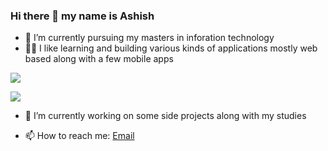 ### Hi there 👋 my name is Ashish

- 🌱 I’m currently pursuing my masters in inforation technology
- 👨‍💻 I like learning and building various kinds of applications mostly web based along with a few mobile apps

<p>
  <img src="https://github-readme-stats.vercel.app/api?username=shetty073&show_icons=true&theme=dark&icon_color=eee" />
<!--   <img src="https://img.shields.io/github/stars/shetty073?affiliations=OWNER&style=social" /> -->
</p>

<p>
<!--   <img src="https://github-readme-stats.vercel.app/api?username=shetty073&show_icons=true&theme=dark&icon_color=eee" /> -->
  <img src="https://github-readme-stats.vercel.app/api/top-langs/?username=shetty073&theme=dark" />
</p>

- 🔭 I’m currently working on some side projects along with my studies
<!-- - 👯 I’m looking to collaborate on any web/mobile application development projects -->
- 📫 How to reach me: [Email](mailto:shetty073@gmail.com)
